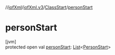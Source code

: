 //[iofXml](../../../index.md)/[iofXml.v3](../index.md)/[ClassStart](index.md)/[personStart](person-start.md)

# personStart

[jvm]\
protected open val [personStart](person-start.md): [List](https://docs.oracle.com/javase/8/docs/api/java/util/List.html)<[PersonStart](../-person-start/index.md)>
